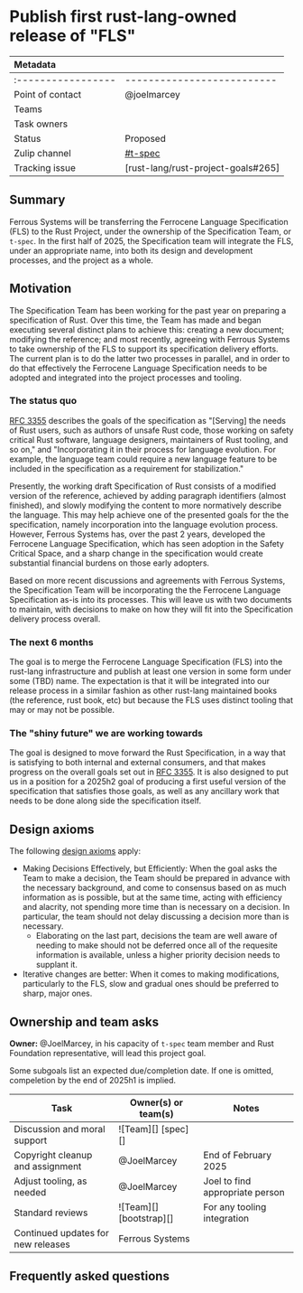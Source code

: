 # Publish first rust-lang-owned release of "FLS"

| Metadata           |                                    |
| :--                | :--                                |
| :----------------- | --------------------------         |
| Point of contact   | @joelmarcey                        |
| Teams              | <!-- TEAMS WITH ASKS -->           |
| Task owners        | <!-- TASK OWNERS -->               |
| Status             | Proposed                           |
| Zulip channel      | [#t-spec][channel]                 |
| Tracking issue     | [rust-lang/rust-project-goals#265] |

[channel]: https://rust-lang.zulipchat.com/#narrow/channel/399173-t-spec

## Summary

Ferrous Systems will be transferring the Ferrocene Language Specification (FLS) to the Rust Project, under the ownership of the Specification Team, or `t-spec`. In the first half of 2025, the Specification team will integrate the FLS, under an appropriate name, into both its design and development processes, and the project as a whole.

## Motivation

The Specification Team has been working for the past year on preparing a specification of Rust. Over this time, the Team has made and began executing several distinct plans to achieve this: creating a new document; modifying the reference; and most recently, agreeing with Ferrous Systems to take ownership of the FLS to support its specification delivery efforts. The current plan is to do the latter two processes in parallel, and in order to do that effectively the Ferrocene Language Specification needs to be adopted and integrated into the project processes and tooling.

### The status quo

[RFC 3355] describes the goals of the specification as  "\[Serving\] the needs of Rust users, such as authors of unsafe Rust code, those working on safety critical Rust software, language designers, maintainers of Rust tooling, and so on," and "Incorporating it in their process for language evolution. For example, the language team could require a new language feature to be included in the specification as a requirement for stabilization."

Presently, the working draft Specification of Rust consists of a modified version of the reference, achieved by adding paragraph identifiers (almost finished), and slowly modifying the content to more normatively describe the language. This may help achieve one of the presented goals for the the specification, namely incorporation into the language evolution process. 
However, Ferrous Systems has, over the past 2 years, developed the Ferrocene Language Specification, which has seen adoption in the Safety Critical Space, and a sharp change in the specification would create substantial financial burdens on those early adopters. 

Based on more recent discussions and agreements with Ferrous Systems, the Specification Team will be incorporating the the Ferrocene Language Specification as-is into its processes. This will leave us with two documents to maintain, with decisions to make on how they will fit into the Specification delivery process overall.

### The next 6 months

The goal is to merge the Ferrocene Language Specification (FLS) into the rust-lang infrastructure and publish at least one version in some form under some (TBD) name. The expectation is that it will be integrated into our release process in a similar fashion as other rust-lang maintained books (the reference, rust book, etc) but because the FLS uses distinct tooling that may or may not be possible.

### The "shiny future" we are working towards

The goal is designed to move forward the Rust Specification, in a way that is satisfying to both internal and external consumers, and that makes progress on the overall goals set out in [RFC 3355]. It is also designed to put us in a position for a 2025h2 goal of producing a first useful version of the specification that satisfies those goals, as well as any ancillary work that needs to be done along side the specification itself. 

[RFC 3355]: https://rust-lang.github.io/rfcs/3355-rust-spec.html

## Design axioms

The following [design axioms][da] apply:
* Making Decisions Effectively, but Efficiently: When the goal asks the Team to make a decision, the Team should be prepared in advance with the necessary background, and come to consensus based on as much information as is possible, but at the same time, acting with efficiency and alacrity, not spending more time than is necessary on a decision. In particular, the team should not delay discussing a decision more than is necessary.
    * Elaborating on the last part, decisions the team are well aware of needing to make should not be deferred once all of the requesite information is available, unless a higher priority decision needs to supplant it.
* Iterative changes are better: When it comes to making modifications, particularly to the FLS, slow and gradual ones should be preferred to sharp, major ones.

[da]: ../about/design_axioms.md

## Ownership and team asks

**Owner:** @JoelMarcey, in his capacity of `t-spec` team member and Rust Foundation representative, will lead this project goal.

Some subgoals list an expected due/completion date. If one is omitted, compeletion by the end of 2025h1 is implied.

| Task                               | Owner(s) or team(s)            | Notes                           |
|------------------------------------|--------------------------------|---------------------------------|
| Discussion and moral support       | ![Team][] [spec][]             |                                 |
| Copyright cleanup and assignment   | @JoelMarcey                    | End of February 2025            |
| Adjust tooling, as needed          | @JoelMarcey                    | Joel to find appropriate person |
| Standard reviews                   | ![Team][] [bootstrap][]        | For any tooling integration     |
| Continued updates for new releases | Ferrous Systems                |                                 |

## Frequently asked questions
